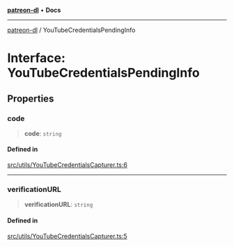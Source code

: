 [**patreon-dl**](../README.md) • **Docs**

***

[patreon-dl](../README.md) / YouTubeCredentialsPendingInfo

# Interface: YouTubeCredentialsPendingInfo

## Properties

### code

> **code**: `string`

#### Defined in

[src/utils/YouTubeCredentialsCapturer.ts:6](https://github.com/patrickkfkan/patreon-dl/blob/29c94231b23a7a4c79dabb0a793bbd02deb02932/src/utils/YouTubeCredentialsCapturer.ts#L6)

***

### verificationURL

> **verificationURL**: `string`

#### Defined in

[src/utils/YouTubeCredentialsCapturer.ts:5](https://github.com/patrickkfkan/patreon-dl/blob/29c94231b23a7a4c79dabb0a793bbd02deb02932/src/utils/YouTubeCredentialsCapturer.ts#L5)
